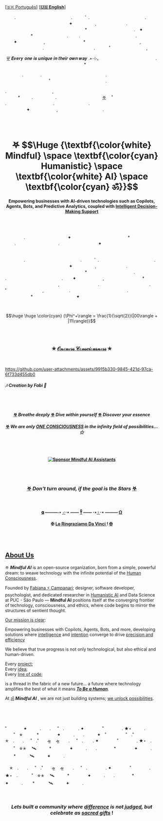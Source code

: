  \[[🇧🇷 Português](README.pt_BR.md)\] \[**[🇺🇸 English](README.md)**\]
 



⠀⠀⠀.　　　　　　　　　　　　　.　　　ﾟ .　　　　　　　　　　　　　. 　　　　　　　　　　　　　　　✦ 　　　　　,　　　　　　　.
⠀⠀⠀⠀⠀⠀⠀⠀⠀⠀⠀⠀⠀⠀⠀⠀⠀
　　　　　　*　　　　　　　　　　　.　✦
　　　　　　*　　　　　　　　. 　　
.　　　　　　　　　　　　　. 　　✦⠀　   　　　,　　　　　　　　　*
　　　　　⠀　　　　⠀　　,
⠀⠀⠀⠀⠀⠀⠀⠀⠀⠀⠀⠀.　　　　　 　　⠀　　　⠀.　
 　　˚　　　⠀　⠀  　　,　  <p align="center">  [𝛹](https://github.com/user-attachments/assets/4d29c964-8c36-456e-8a04-68fab9ac710c)  𝑬𝒗𝒆𝒓𝒚 𝒐𝒏𝒆 𝒊𝒔 𝒖𝒏𝒊𝒒𝒖𝒆 𝒊𝒏 𝒕𝒉𝒆𝒊𝒓 𝒐𝒘𝒏 𝒘𝒂𝒚   .⭒⋅⊹｡
　　　　　　　　　　　　　.
　　　　　　*⠀　　⠀  　　　　　　　　　　　　

　　　　.　　　　.　　　⠀
　　　　　　　　　　　.   
　　　　　　　
　　　˚　　　　　　　　　　　　　.     

 .⠀　　⠀‍⠀‍⠀‍⠀‍⠀‍⠀‍⠀‍⠀‍⠀‍⠀‍⠀,    
　　　*　　⠀.
　　　　　.　　　　　　　　　　⠀[𖤐](https://github.com/user-attachments/assets/f239865a-de13-4975-a3fd-54d2bb456e01)
　˚　　　　　　　　　　　　　　
.⠀ 　　　　　　　　　　.　　　　　　　　.
　　　　　✦⠀　   　　　,　　    　　　　　　　　.


 <br><br>
  <!--  START HEADER   -->



 <!--
# <p align="center"> 𖤐  Mindful [Humanistic]() AI  [ॐ]() </p>
 
-->


<h1 align="center"> 𖤐 $$\Huge {\textbf{\color{white} Mindful} \space \textbf{\color{cyan} Humanistic} \space \textbf{\color{white} AI} \space \textbf{\color{cyan} ॐ}}$$ 
  

 <!-- 
<h1 align="center"> 𖤐 $$\Huge {\textbf{\color{cyan} Mindful AI} \space \textbf{\color{white} Assistants} \space \textbf{\color{cyan} ॐ}}$$ 
-->


 <!--
 𖤐 $$\Huge {\textbf{\color{cyan} Mindful AI} \space \textbf{\color{white} Assistants} \space \textbf{\color{cyan} ॐ}}$$ 
 
 <p align="center">
  𖤐 $$\Huge \textbf{Mindful AI Assistants}$$ ॐ
</p>

𖤐 $$\Huge \textbf{Mindful AI Assistants}$$ ॐ</p>
-->


#### <p align="center">  Empowering businesses with AI-driven technologies such as Copilots, Agents, Bots, and Predictive Analytics, coupled with [Intelligent Decision-Making Support](https://github.com/user-attachments/assets/341b3748-69c0-4bc4-a95e-a87d2d595a9d)

 <br><br>



⠀⠀⠀⠀⠀⠀.　　　　　　　　　　✦ 　　　　　　　　　　　　　* ⠀⠀⠀.　　　　　　　　　　. ⠀⠀⠀⠀⠀⠀⠀⠀⠀⠀⠀⠀✦⠀⠀⠀ ⠀⠀⠀⠀⠀⠀⠀⠀⠀⠀⠀⠀⠀⠀⠀⠀⠀⠀⠀⠀⠀⠀⠀⠀⠀⠀⠀⠀⠀⠀⠀⠀⠀⠀⠀⠀⠀ ⠀⠀⠀⠀⠀⠀⠀⠀⠀⠀⠀⠀⠀⠀⠀⠀⠀⠀⠀⠀⠀⠀⠀⠀⠀⠀ ⠀ ⠀⠀⠀⠀⠀⠀.　　　　　　　　　　　　　.　　　ﾟ .　　　　　　　　　　　　　. 　　　　　　　　　　　　　　　✦ 　　　　　,　　　　　　　.
⠀⠀⠀⠀⠀⠀⠀⠀⠀⠀⠀⠀⠀⠀⠀⠀⠀
　　　　　　*　　　　　　　　　　　.
.　　　　　　　　　　　　　. 　　✦⠀　   　　　,　　　　　　　　　*
　　　　　⠀　　　　⠀　　,
⠀⠀⠀⠀⠀⠀⠀⠀⠀⠀⠀⠀.　　　　　 　　⠀　　　⠀.　
 　　˚　　　⠀　⠀  　　,　　　　　　.
　　　　　　　　　　　　　.
　　　　　　*⠀　　⠀  　　　　　⠀✦⠀　
　　　



<!--
 ° 　. ● . ★ ° . *　　　° * 　.　 :　　:●. 　 *° :●. 　 *
.　 * 　.　 　 ˚ *.　　 *　　 * ⋆ 　 .
· 　　 ⋆ ˚ ˚ 　　 ✦⋆ · 　 *⋆ ✧　 　 · 　 ✧　✵　　. 　★ ° . *　　　°　.　°☆° 　. ● . ★ ° . *★ ° . *　　　°　.　°☆★ ° . * *☆°. ☆. * ● ¸ . 　　　★ 　° :●. 　 *° :●. 　 *★ ° . *º :●: :
• ○ ° ★　 .　 * 　.　 ○ ° ★　 .　 * 　. * ● ¸ . 　★ ° . *★　 　　　　　
° 　. ● . ★ ° . *　　　°　. * ● ¸ . 　　　★ 　° :
　 ° 　. ● . ★ ° . *　　　°　.　 * ● ¸ . 　　　★ 　° :
°☆ 　. * ● ¸. 　　　★ 　:●. 　 *° :●. 　 *☆
° :. 　 * •★ ° . *　　　°　.　°☆.　 * 　.　
 *

-->




  
<!--
#### $${\color{Green} \mathbf{\mathbf{\boldsymbol{}\sum_{n=1}^{\infty} \frac{1}{n}}}}$$

$${\color{Cyan} \Huge \boldsymbol{\mathbf{{ \lim \infty }}}}$$

### $${\color{Blue} \boldsymbol{\mathbf{{ \lim \infty }}}}$$

### $${\color{Blue} {\mathbf{\mathbf{\boldsymbol{}\sum_{n=1}^{\infty} \frac{1}{n}}}}}$$

### $${\color{cyan} \mathbf{\mathbf{\boldsymbol{}\sum_{n=1}^{\infty} \frac{1}{n}}}}$$

### $${\color{Green} \Huge \mathbf{\mathbf{\boldsymbol{}\sum_{n=1}^{\infty} \frac{1}{n}}}}$$

$$|\psi\rangle = \alpha |0\rangle + \beta |1\rangle|$$

 ##### $${\color{Green} \Huge \mathbf{\mathbf{\boldsymbol{}\ lim \infty  }}}$$ 

### $${\color{cyan}  \Huge \mathbf{\mathbf{\boldsymbol{}\sum_{n=1}^{\infty} \frac{1}{n}}}}$$

### $${\color{Cyan} \Huge \boldsymbol{\mathbf{\sum_{n=1}^{\infty} \frac{1}{n}}}}$$
 --> 
 
 <!-- ##### $${\color{green}  \Huge \mathbf{\mathbf{\boldsymbol{}\sum_{n=1}^{\infty} \frac{1}{n}}}}$$  --> 

  <!-- ##### $${\color{Green} \Huge \mathbf{\mathbf{\boldsymbol{}\ lim \infty  }}}$$  --> 

  
  
<!--
$${\color{cyan} {  \Huge \mathbf{\mathbf{\boldsymbol{}\sum_{n=1}^{\infty} \frac{1}{n}}}}}$$
-->


<!--
$$\huge \huge  {\Phi^+\rangle = \frac{1}{\sqrt{2}}(|00\rangle + |11\rangle)}$$ 
-->

 <br>

$$\huge \huge \color{cyan} {\Phi^+\rangle = \frac{1}{\sqrt{2}}(|00\rangle + |11\rangle)}$$ 


<!--
#### <p align="center">  [![committers.top badge](https://user-badge.committers.top/brazil/FabianaCampanari.svg)](https://user-badge.committers.top/brazil/FabianaCampanari)
--

<!--
####  <p align="center"> [![Top GitHub Users](https://github.com/gayanvoice/top-github-users/actions/workflows/action.yml/badge.svg)](https://github.com/gayanvoice/top-github-users/blob/a21ad6fb4c8e302f4caebc5262554259e58aeceb/markdown/public_contributions/brazil.md) 
-->

<br><br>

 ### <p align="center"> ✯ **[𝒪𝓃ℯ𝓃ℯ𝓈𝓈 𝒞ℴ𝓃𝓈𝒸𝒾ℴ𝓊𝓈𝓃ℯ𝓈𝓈](https://github.com/user-attachments/assets/7ce239e3-bc80-44a4-b3d0-5db4f5207fca)** ✯


<br>



https://github.com/user-attachments/assets/9915b330-9845-421d-97ca-6f733d455db0

##### 🎶  ***Creation  by Fabi***  🖤




<!--
<p align="center">
<img src="https://github.com/MindfulAI-Copilots-Bots/.github/assets/113218619/958d7a7f-134c-479f-885f-8324412b9648" width="325"/> <img src="https://github.com/MindfulAI-Copilots-Bots/.github/assets/113218619/15adb3ae-d325-4db2-a876-9103a7a7a3aa" width="325"/>
-->

<br><br>

#### <p align="center"> [𖤐](https://github.com/user-attachments/assets/14a6c935-ced2-4608-8698-293c1108e96b) *Breathe deeply*  [𖤐]() *Dive within yourself* [𖤐]() *Discover your essence* 
#### <p align="center"> [𖤐]() *We are only [ONE CONSCIOUSNESS](https://github.com/user-attachments/assets/a521fe68-b792-49ac-a139-a8a83b7c2be2) in the infinity field of possibilities... [⚝]()*

  <br><br>

#### <p align="center"> [![Sponsor Mindful AI Assistants](https://img.shields.io/badge/Sponsor-Mindful%20AI%20%20Assistants-brightgreen?logo=GitHub)](https://github.com/sponsors/Mindful-AI-Assistants)

<br><br>


### <p align="center">  [𖤐](https://github.com/user-attachments/assets/bd0be361-3b23-4786-9345-9676982b20a4) ***Don't turn around, if the goal is the Stars*** [𖤐](https://github.com/user-attachments/assets/27dcc8c4-04cf-4dcd-bd30-4d0aa7dce4da)


 <br>


#### <p align="center">     [𝛂](https://github.com/user-attachments/assets/16c7b9ad-5cab-46aa-b096-2c0cbd7b7d7b) ———⋅⋆ [♂️](https://github.com/user-attachments/assets/1dc90875-ea1a-47e3-a24d-550738723bda)⋅⋆  —— [𓋹](https://github.com/user-attachments/assets/bc8fa49e-701e-438b-a88a-77a3914bfbb6) —— ⋅⋆[♀️](https://github.com/user-attachments/assets/ac2bbc8b-72ab-44b3-9979-0e5a0cf559e9)⋅⋆  ——— [Ω](https://github.com/user-attachments/assets/aaa05f34-97ae-4dc2-bd68-a1179a29bc7b)


 
#### <p align="center">   ✠ [Lo Ringraziamo Da Vinci ](https://github.com/user-attachments/assets/b172e8b1-86f9-4003-9945-b60e4926e6a7) ! [✠](https://github.com/user-attachments/assets/15d99c3e-a1fa-4bbf-afc7-420398fdca4c)




<!--
The Themplairs  Codex

#### <p align="center">  𝛂  ———⋅⋆ ♂️⋅⋆  ——  [𓋹]()  —— ⋅⋆♀️⋅⋆  ———  Ω 
-->


<br><br>


## [About Us]()


𖤐 ***Mindful AI*** is an open-source organization, born from a simple, powerful dream: to weave technology with the infinite potential of the [Human Consciousness]().


Founded by  [Fabiana ⚡️ Campanari](https://github.com/FabianaCampanari);  designer, software developer, psychologist, and dedicated researcher in [Humanistic AI]() and Data Science at PUC - São Paulo — **Mindful AI** positions itself at the converging frontier of technology, consciousness, and ethics, where code begins to mirror the structures of sentient thought.



[Our mission is clear]():  

Empowering businesses with Copilots, Agents, Bots, and more, developing solutions where [intelligence]() and [intention]() converge to drive [precision and efficiency]()



We believe that true progress is not only technological, but also ethical and human-driven.

Every [project]();  
Every [idea]();  
Every [line of code]();

is a thread in the fabric of a new future... a future where technology amplifies the best of what it means [***To Be a Human***]().

At [ॐ]() ***Mindful AI*** , we are not just building systems; [we unlock  possibilities]().


<br><br><br>


˚　　　　✦　　　.　　. 　 ˚　.　　　 . ✦　　　 　˚　　　　 . ★⋆　　　.   　　˚　✭　 　　*　　 　　✦　　　.　　.　　　✦　˚ 　　　　 ˚　.˚　　　✭　.　　. 　 ˚　.˚　　🛸　🛸　　. 　 ˚　.　　 . ✦　　　 　˚　　　　 . ★⋆　.   　　˚　✯✭　 🛰　　　*　　 　　✦　　　.　　.　　　　*　　 　　✦　　　. 　　*　　 　🛰　　　✦　　　.  

　✭　.　　. 　 ˚　.˚　　🛸　🛸　　. 　 ˚　.　　　　 . ✦　　　 　˚　　　　 . ★⋆　.   　　˚　✯✭　 🛰　　　*　　 　　✦　　　.　　.　　　　*　　 　　✦　　　. 　　*　　 　🛰　　　✦　　　.  

<br>

 
### <p align="center"> ***Lets built a  community where [difference]() is not [judged](), but celebrate as [sacred gifts]()*** !


<br><br>

<!--
### <p align="center" style="font-size: 400px"> [*ੈ ✩‧₊˚༺ ☆ ༻ *ੈ✩‧₊˚](https://github.com/FabianaCampanari/FabianaCampanari/assets/113218619/665fbed5-68e9-459c-8106-8a9b53bb74e0) </p>

https://github.com/Mindful-AI-Assistants/.github/assets/113218619/3881ab54-e612-474a-b2c9-d7a4c0afbb70 - sacred geomrtry
-->


### <p align="center" style="font-size: 1000px"> .𖥔 ݁ ˖ִ ࣪⚝₊ ⊹˚.𖥔 ݁ ˖ִ ࣪⚝₊ [ZΞΝ](https://github.com/user-attachments/assets/7b8e4ed5-e6b9-4c84-bc1a-ef2046767add) ⊹˚.𖥔 ݁ ˖ִ ࣪⚝₊ ⊹˚.𖥔 ݁ ˖ִ ࣪⚝₊ ⊹˚


<br><br>


<p align="center">
  <a href="https://user-badge.committers.top/brazil/FabianaCampanari">
    <img src="https://user-badge.committers.top/brazil/FabianaCampanari.svg" alt="committers.top badge" style="height: 20px; width: 220px;">
  </a>
</p>


<!--


### <p align="center" style="font-size: 1000px"> *ੈ✩‧₊˚༺ [☆](https://github.com/user-attachments/assets/4d29c964-8c36-456e-8a04-68fab9ac710c)༻*ੈ✩‧₊

### <p align="center" style="font-size: 1000px"> 🛸๋*ੈ✩* 🔭*ੈ₊[ZΞΝ](https://github.com/user-attachments/assets/7b8e4ed5-e6b9-4c84-bc1a-ef2046767add)

˚　　　　✦　　　.　　. 　 ˚　.　🛸　　　 . ✦　　　 　˚　　　　 . ★⋆.
　　　.   　　˚　✭　 　　*　　 　　✦　　　.　　.　　　✦　˚ 　　　　 ˚　.˚　　　　　✭　.　　. 　 ˚　.　　 ✦

### <p align="center" style="font-size: 1000px"> *ੈ✩‧₊˚༺ [☆](https://github.com/user-attachments/assets/4d29c964-8c36-456e-8a04-68fab9ac710c)༻*ੈ✩‧₊

### <p align="center" style="font-size: 1000px"> 🛸๋*ੈ✩* 🔭*ੈ₊[ZΞΝ](https://github.com/user-attachments/assets/7b8e4ed5-e6b9-4c84-bc1a-ef2046767add)

-->


<br><br>


We honor the [expansion of consciousness](), nurturing the [awakening of oneness]() through every act of [collaboration](), weaving each line of code with the living breath of [growth](), [ethics](), and [unity]().

In every creation, we remember: technology is not merely built;  it is [dreamed](), it is [lived]() and it exists to [uplift](), to [connect](), and to [awaken the human collective unconscious]().

<br><br>


## [What are Copilots, Bots, and Agents?]()

-  [**Copilots:**]() Copilots are AIs that assist users with specific tasks by providing real-time suggestions and insights. For instance, copilots can aid in coding by offering instant recommendations and corrections.
  

 <br>
  

- [**Bots:**]() Bots are programs for automated tasks, ranging from customer service bots that handle FAQs to advanced bots, such as stock trading bots analyzing live

<br>
  

- [**Agents:**]()  Agents are intelligent, autonomous programs that adapt and learn over time. Their ability to evolve makes them particularly valuable in dynamic environments, supporting tasks such as virtual personal assistance or business analysis. Agents play a pivotal role in decision-making by continuously learning from data and adapting their responses, thus providing actionable insights and strategies tailored to specific business needs.
  

<br><br>


## [What We Offer]()

**MindfulAI-Assistants** specializes in a wide range of AI tools designed to automate repetitive tasks, enhance communication, drive productivity, and support decision-making. Our solutions utilize multiple types of AI, including **Generative AI**, **Predictive AI**, and **Adaptive Agents**, offering businesses a comprehensive suite of capabilities.

<br>

- [**Generative AI**]() enables the creation of new content or solutions based on learned patterns, ideal for generating summaries, drafting content, and sparking innovative ideas.

<br>

- [**Predictive AI**]() uses historical data to identify trends, optimize resources, and deliver actionable insights, empowering businesses to anticipate changes and make data-driven decisions.


<br>

- [**Adaptive Agents**]() are autonomous systems that learn and evolve with continuous data input, adjusting to dynamic business needs and supporting complex decision-making.

<br>

Our tools ranging from chatbots and copilots to these adaptive agents—improve business efficiency and enable strategic, informed decisions. By automating tasks and streamlining workflows, our solutions free employees to focus on higher-priority goals. With predictive models, businesses gain the power not only to respond to current demands but to plan for the future with confidence.


<br><br>


## [Our open-source approach]()

Our open-source commitment allows businesses to access, customize, and [collaborate]() on our AI solutions, creating a space for [innovation]() and [shared]() progress in the AI field.

<br>

## [Get Involved]()

**Mindful AI Assistants Organization** [encourages everyone]() to participate in the project and contribute to its success, building solutions that drive progress for a better future!

 <br><br>


 <p align="center">
  <a href="https://github.com/FabianaCampanari/FabianaCampanari/assets/113218619/ec7cf74f-d626-4160-959c-e73df5a852e2">
    <img src="https://github.com/user-attachments/assets/b22f1f19-441d-4e27-963c-88bbb5ab7891" width="450" />
  </a>
</p>




<!--
<p align="center">
  <a href="https://github.com/user-attachments/assets/751b6903-e9b4-483d-860a-bdde627c6890">
    <img src="https://github.com/user-attachments/assets/dc99bcbd-2599-4b12-8b6e-ba1fb6fda496" width="150" />
  </a>
</p>
-->

<br>

#### <p align="center"> 🪷 ***TOGETHER WE ARE STRONGER, TOGETHER [WE WILL CHANGE THE WORLD!](https://github.com/FabianaCampanari/FabianaCampanari/assets/113218619/665fbed5-68e9-459c-8106-8a9b53bb74e0)*** 🌎💙
  
#


<br><br>


### <p align="center"> <img width="131" alt="Produced-By-Human-Not-By-AI-Badge-black@2x" src="https://github.com/MindfulAI-Copilots-Bots/.github/assets/113218619/3e3085a8-4e8f-49b5-b3f7-387e9649be17">

<br><br>

     
 ### <p align="center"> [![Auto Assign](https://github.com/AI-Powered-Bots/demo-repository/actions/workflows/auto-assign.yml/badge.svg)](https://github.com/AI-Powered-Bots/demo-repository/actions/workflows/auto-assign.yml)  [![Proof HTML](https://github.com/AI-Powered-Bots/demo-repository/actions/workflows/proof-html.yml/badge.svg)](https://github.com/AI-Powered-Bots/demo-repository/actions/workflows/proof-html.yml)   

 <br>

## 𖤐 [Contribution]()

Any contributions are highly appreciated.  You can contribute in two ways:

   1. Create an issue and tell us your idea ⚡️. Make sure that you use the new idea label in this case;

   2. Fork the project and submit a full request with your new idea. Before doing that, please make sure that you read and follow the [Contributions Guide](https://github.com/Mindful-AI-Assistants/.github/blob/9e7e98f98af07a1d6c4bdeb349e1a9db04f8ed0e/CONTRIBUTIBNG.md). ⊹🔭๋


<br>

 
## 🌎 [Spread the word!]()   

If the information from this repo was useful to you in any way, make sure you give it a star 🌟, this way others can find it and benefit too! Together we can grow and make our community better! 

Do you have any suggestions on how we could improve this project overall? Let us know! We'd love to hear your feedback


<br>


## 👨🏽‍🚀 [Main Contributors]()

> [!TIP]
>
>  * [Fabiana ⚡️ Campanari](https://github.com/FabianaCampanari) – PUC São Paulo
>
> * [Professor Dr. Daniel Gatti](https://www.linkedin.com/in/dgatti/) – PUC São Paulo
>
> * [Andson Ribeiro](https://github.com/andsonandreribeiro09) - PUC São Paulo
>
> * [Pedro  Vyctor](https://github.com/ppvyctor) - PUC São Paulo
>
>




<br>


## 💌 [Let the data flow... Ping Me !](mailto:fabicampanari@proton.me)

<br>


#### <p align="center">  🛸๋ My Contacts [Hub](https://linktr.ee/fabianacampanari)


<br>

### <p align="center"> <img src="https://github.com/user-attachments/assets/517fc573-7607-4c5d-82a7-38383cc0537d" />


<br><br>

<p align="center">  ────────────── ⊹🔭๋ ──────────────

<!--
<p align="center">  ────────────── 🛸๋*ੈ✩* 🔭*ੈ₊ ──────────────
-->

<br>

<p align="center"> ➣➢➤ <a href="#top">Back to Top </a>
  

  
#
 
##### <p align="center">Copyright 2025 Mindful-AI-Assistants. Code released under the  [MIT license.](https://github.com/Mindful-AI-Assistants/CDIA-Entrepreneurship-Soft-Skills-PUC-SP/blob/21961c2693169d461c6e05900e3d25e28a292297/LICENSE)
